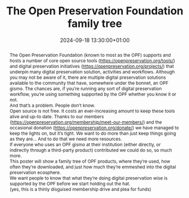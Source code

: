 ---
abstract: "The Open Preservation Foundation (known to most as the OPF) supports and
  hosts a number of core open source tools (https://openpreservation.org/tools/) and
  digital preservation initiatives (https://openpreservation.org/projects/) that underpin
  many digital preservation solution, activities and workflows. Although you may not
  be aware of it, there are multiple digital preservation solutions available to the
  community that have, somewhere under the bonnet, an OPF gismo. The chances are,
  if you’re running any sort of digital preservation workflow, you’re using something
  supported by the OPF whether you know it or not. \n\nAnd that’s a problem. People
  don’t know.\n\nOpen source is not free. It costs an ever-increasing amount to keep
  these tools alive and up-to date. Thanks to our members (https://openpreservation.org/membership/meet-our-members/)
  and the occasional donation (https://openpreservation.org/donate/) we have managed
  to keep the lights on, but it’s tight. We want to do more than just keep things
  going as they are… And to do that we need more resources.\n\nIf everyone who uses
  an OPF gismo at their institution (either directly, or indirectly through a third-party
  product) contributed we could do so, so much more.\n\nThis poster will show a family
  tree of OPF products, where they’re used, how often they’re downloaded, and just
  how much they’re emmeshed into the digital preservation ecosphere.\n\nWe want people
  to know that what they’re doing digital preservation wise is supported by the OPF
  before we start holding out the hat.\n\n(yes, this is a thinly disguised membership
  drive and plea for funds)"
creators:
- Carl Wilson
- Julie Allen
- Paul Stokes
- Remco van Veenendaal
- YANNICK GRANDCOLAS
date: 2024-09-18 13:30:00+01:00
document_url: https://zenodo.org/records/13744899/download/pdf
grand_parent: iPRES
institutions: []
keywords:
- information technology for dp
- from document to data
landing_page_url: https://zenodo.org/records/13744899
language: eng
layout: publication
license: Creative Commons Zero (CC0-1.0)
notes_url: ''
parent: iPRES 2024
publication_type: poster
size: null
slides_url: ''
source_name: iPRES
stream_url: ''
title: The Open Preservation Foundation family tree
year: 2024
---